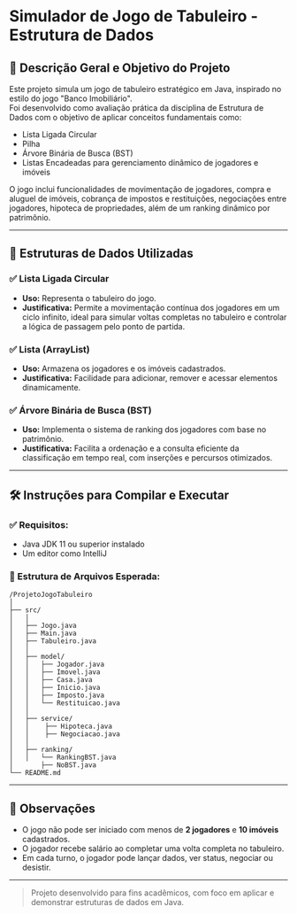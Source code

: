 
# Simulador de Jogo de Tabuleiro - Estrutura de Dados

## 🎯 Descrição Geral e Objetivo do Projeto

Este projeto simula um jogo de tabuleiro estratégico em Java, inspirado no estilo do jogo "Banco Imobiliário".  
Foi desenvolvido como avaliação prática da disciplina de Estrutura de Dados com o objetivo de aplicar conceitos fundamentais como:

- Lista Ligada Circular
- Pilha
- Árvore Binária de Busca (BST)
- Listas Encadeadas para gerenciamento dinâmico de jogadores e imóveis

O jogo inclui funcionalidades de movimentação de jogadores, compra e aluguel de imóveis, cobrança de impostos e restituições, negociações entre jogadores, hipoteca de propriedades, além de um ranking dinâmico por patrimônio.

---

## 🧠 Estruturas de Dados Utilizadas

### ✅ Lista Ligada Circular
- **Uso:** Representa o tabuleiro do jogo.
- **Justificativa:** Permite a movimentação contínua dos jogadores em um ciclo infinito, ideal para simular voltas completas no tabuleiro e controlar a lógica de passagem pelo ponto de partida.

### ✅ Lista (ArrayList)
- **Uso:** Armazena os jogadores e os imóveis cadastrados.
- **Justificativa:** Facilidade para adicionar, remover e acessar elementos dinamicamente.

### ✅ Árvore Binária de Busca (BST)
- **Uso:** Implementa o sistema de ranking dos jogadores com base no patrimônio.
- **Justificativa:** Facilita a ordenação e a consulta eficiente da classificação em tempo real, com inserções e percursos otimizados.

---

## 🛠️ Instruções para Compilar e Executar

### ✅ Requisitos:
- Java JDK 11 ou superior instalado
- Um editor como IntelliJ

### 📂 Estrutura de Arquivos Esperada:
```
/ProjetoJogoTabuleiro
│
├── src/
│   │
│   ├── Jogo.java
│   ├── Main.java
│   ├── Tabuleiro.java
│   │
│   ├── model/
│   │   ├── Jogador.java
│   │   ├── Imovel.java
│   │   ├── Casa.java
│   │   ├── Inicio.java
│   │   ├── Imposto.java
│   │   └── Restituicao.java
│   │
│   ├── service/
│   │    ├── Hipoteca.java
│   │    ├── Negociacao.java
│   │ 
│   ├── ranking/
│   │   └── RankingBST.java
│       ├── NoBST.java
└── README.md
```


---

## 📝 Observações

- O jogo não pode ser iniciado com menos de **2 jogadores** e **10 imóveis** cadastrados.
- O jogador recebe salário ao completar uma volta completa no tabuleiro.
- Em cada turno, o jogador pode lançar dados, ver status, negociar ou desistir.

---

> Projeto desenvolvido para fins acadêmicos, com foco em aplicar e demonstrar estruturas de dados em Java.
